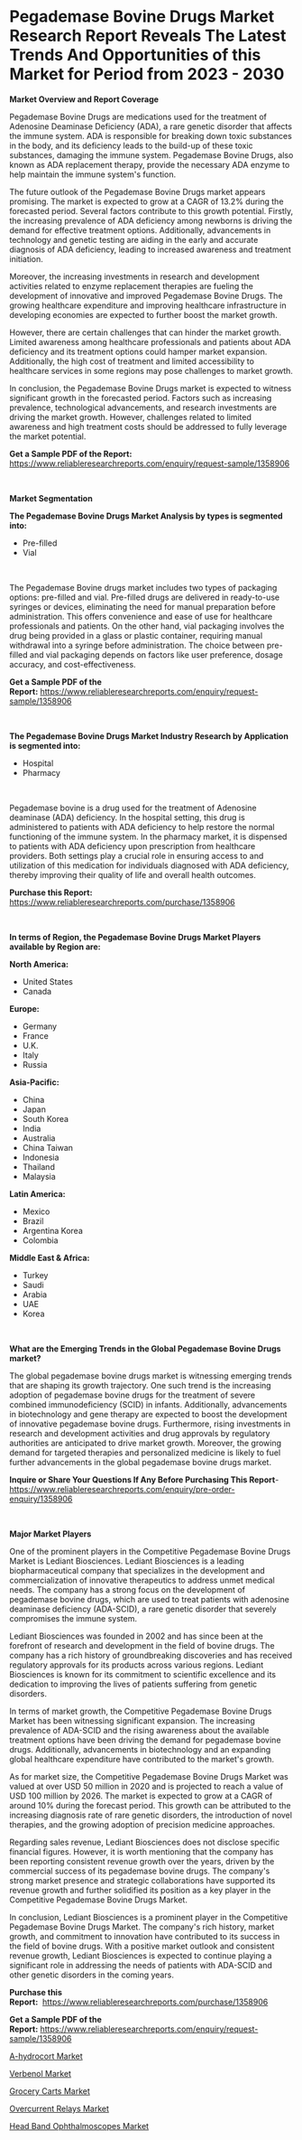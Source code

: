 <p><h1>Pegademase Bovine Drugs Market Research Report Reveals The Latest Trends And Opportunities of this Market for Period from 2023 - 2030</h1></p><p><strong>Market Overview and Report Coverage</strong></p>
<p><p>Pegademase Bovine Drugs are medications used for the treatment of Adenosine Deaminase Deficiency (ADA), a rare genetic disorder that affects the immune system. ADA is responsible for breaking down toxic substances in the body, and its deficiency leads to the build-up of these toxic substances, damaging the immune system. Pegademase Bovine Drugs, also known as ADA replacement therapy, provide the necessary ADA enzyme to help maintain the immune system's function.</p><p>The future outlook of the Pegademase Bovine Drugs market appears promising. The market is expected to grow at a CAGR of 13.2% during the forecasted period. Several factors contribute to this growth potential. Firstly, the increasing prevalence of ADA deficiency among newborns is driving the demand for effective treatment options. Additionally, advancements in technology and genetic testing are aiding in the early and accurate diagnosis of ADA deficiency, leading to increased awareness and treatment initiation.</p><p>Moreover, the increasing investments in research and development activities related to enzyme replacement therapies are fueling the development of innovative and improved Pegademase Bovine Drugs. The growing healthcare expenditure and improving healthcare infrastructure in developing economies are expected to further boost the market growth.</p><p>However, there are certain challenges that can hinder the market growth. Limited awareness among healthcare professionals and patients about ADA deficiency and its treatment options could hamper market expansion. Additionally, the high cost of treatment and limited accessibility to healthcare services in some regions may pose challenges to market growth.</p><p>In conclusion, the Pegademase Bovine Drugs market is expected to witness significant growth in the forecasted period. Factors such as increasing prevalence, technological advancements, and research investments are driving the market growth. However, challenges related to limited awareness and high treatment costs should be addressed to fully leverage the market potential.</p></p>
<p><strong>Get a Sample PDF of the Report:</strong> <a href="https://www.reliableresearchreports.com/enquiry/request-sample/1358906">https://www.reliableresearchreports.com/enquiry/request-sample/1358906</a></p>
<p>&nbsp;</p>
<p><strong>Market Segmentation</strong></p>
<p><strong>The Pegademase Bovine Drugs Market Analysis by types is segmented into:</strong></p>
<p><ul><li>Pre-filled</li><li>Vial</li></ul></p>
<p>&nbsp;</p>
<p><p>The Pegademase Bovine drugs market includes two types of packaging options: pre-filled and vial. Pre-filled drugs are delivered in ready-to-use syringes or devices, eliminating the need for manual preparation before administration. This offers convenience and ease of use for healthcare professionals and patients. On the other hand, vial packaging involves the drug being provided in a glass or plastic container, requiring manual withdrawal into a syringe before administration. The choice between pre-filled and vial packaging depends on factors like user preference, dosage accuracy, and cost-effectiveness.</p></p>
<p><strong>Get a Sample PDF of the Report:</strong>&nbsp;<a href="https://www.reliableresearchreports.com/enquiry/request-sample/1358906">https://www.reliableresearchreports.com/enquiry/request-sample/1358906</a></p>
<p>&nbsp;</p>
<p><strong>The Pegademase Bovine Drugs Market Industry Research by Application is segmented into:</strong></p>
<p><ul><li>Hospital</li><li>Pharmacy</li></ul></p>
<p>&nbsp;</p>
<p><p>Pegademase bovine is a drug used for the treatment of Adenosine deaminase (ADA) deficiency. In the hospital setting, this drug is administered to patients with ADA deficiency to help restore the normal functioning of the immune system. In the pharmacy market, it is dispensed to patients with ADA deficiency upon prescription from healthcare providers. Both settings play a crucial role in ensuring access to and utilization of this medication for individuals diagnosed with ADA deficiency, thereby improving their quality of life and overall health outcomes.</p></p>
<p><strong>Purchase this Report:</strong>&nbsp; <a href="https://www.reliableresearchreports.com/purchase/1358906">https://www.reliableresearchreports.com/purchase/1358906</a></p>
<p>&nbsp;</p>
<p><strong>In terms of Region, the Pegademase Bovine Drugs Market Players available by Region are:</strong></p>
<p>
    <p> <strong> North America: </strong>
        <ul>
            <li>United States</li>
            <li>Canada</li>
        </ul>
        </p> 
    <p> <strong> Europe: </strong>
        <ul>
            <li>Germany</li>
            <li>France</li>
            <li>U.K.</li>
            <li>Italy</li>
            <li>Russia</li>
        </ul>
        </p> 
    <p> <strong> Asia-Pacific: </strong>
        <ul>
            <li>China</li>
            <li>Japan</li>
            <li>South Korea</li>
            <li>India</li>
            <li>Australia</li>
            <li>China Taiwan</li>
            <li>Indonesia</li>
            <li>Thailand</li>
            <li>Malaysia</li>
        </ul>
        </p> 
    <p> <strong> Latin America: </strong>
        <ul>
            <li>Mexico</li>
            <li>Brazil</li>
            <li>Argentina Korea</li>
            <li>Colombia</li>
        </ul>
        </p> 
    <p> <strong> Middle East & Africa: </strong>
        <ul>
            <li>Turkey</li>
            <li>Saudi</li>
            <li>Arabia</li>
            <li>UAE</li>
            <li>Korea</li>
        </ul>
    </p>
    </p>
<p>&nbsp;</p>
<p><strong>What are the Emerging Trends in the Global Pegademase Bovine Drugs market?</strong></p>
<p><p>The global pegademase bovine drugs market is witnessing emerging trends that are shaping its growth trajectory. One such trend is the increasing adoption of pegademase bovine drugs for the treatment of severe combined immunodeficiency (SCID) in infants. Additionally, advancements in biotechnology and gene therapy are expected to boost the development of innovative pegademase bovine drugs. Furthermore, rising investments in research and development activities and drug approvals by regulatory authorities are anticipated to drive market growth. Moreover, the growing demand for targeted therapies and personalized medicine is likely to fuel further advancements in the global pegademase bovine drugs market.</p></p>
<p><strong>Inquire or Share Your Questions If Any Before Purchasing This Report</strong>- <a href="https://www.reliableresearchreports.com/enquiry/pre-order-enquiry/1358906">https://www.reliableresearchreports.com/enquiry/pre-order-enquiry/1358906</a></p>
<p>&nbsp;</p>
<p><strong>Major Market Players</strong></p>
<p><p>One of the prominent players in the Competitive Pegademase Bovine Drugs Market is Lediant Biosciences. Lediant Biosciences is a leading biopharmaceutical company that specializes in the development and commercialization of innovative therapeutics to address unmet medical needs. The company has a strong focus on the development of pegademase bovine drugs, which are used to treat patients with adenosine deaminase deficiency (ADA-SCID), a rare genetic disorder that severely compromises the immune system.</p><p>Lediant Biosciences was founded in 2002 and has since been at the forefront of research and development in the field of bovine drugs. The company has a rich history of groundbreaking discoveries and has received regulatory approvals for its products across various regions. Lediant Biosciences is known for its commitment to scientific excellence and its dedication to improving the lives of patients suffering from genetic disorders.</p><p>In terms of market growth, the Competitive Pegademase Bovine Drugs Market has been witnessing significant expansion. The increasing prevalence of ADA-SCID and the rising awareness about the available treatment options have been driving the demand for pegademase bovine drugs. Additionally, advancements in biotechnology and an expanding global healthcare expenditure have contributed to the market's growth.</p><p>As for market size, the Competitive Pegademase Bovine Drugs Market was valued at over USD 50 million in 2020 and is projected to reach a value of USD 100 million by 2026. The market is expected to grow at a CAGR of around 10% during the forecast period. This growth can be attributed to the increasing diagnosis rate of rare genetic disorders, the introduction of novel therapies, and the growing adoption of precision medicine approaches.</p><p>Regarding sales revenue, Lediant Biosciences does not disclose specific financial figures. However, it is worth mentioning that the company has been reporting consistent revenue growth over the years, driven by the commercial success of its pegademase bovine drugs. The company's strong market presence and strategic collaborations have supported its revenue growth and further solidified its position as a key player in the Competitive Pegademase Bovine Drugs Market.</p><p>In conclusion, Lediant Biosciences is a prominent player in the Competitive Pegademase Bovine Drugs Market. The company's rich history, market growth, and commitment to innovation have contributed to its success in the field of bovine drugs. With a positive market outlook and consistent revenue growth, Lediant Biosciences is expected to continue playing a significant role in addressing the needs of patients with ADA-SCID and other genetic disorders in the coming years.</p></p>
<p><strong>Purchase this Report:</strong>&nbsp;&nbsp;<a href="https://www.reliableresearchreports.com/purchase/1358906">https://www.reliableresearchreports.com/purchase/1358906</a></p>
<p></p>
<p><strong>Get a Sample PDF of the Report:</strong>&nbsp;<a href="https://www.reliableresearchreports.com/enquiry/request-sample/1358906">https://www.reliableresearchreports.com/enquiry/request-sample/1358906</a></p>
<p><p><a href="https://github.com/castoriffic/Market-Research-Report-List-1/blob/main/a-hydrocort-market.md">A-hydrocort Market</a></p><p><a href="https://medium.com/@freedayundt/verbenol-market-size-growth-forecast-2023-2030-c4c05a8577ed">Verbenol Market</a></p><p><a href="https://www.linkedin.com/pulse/grocery-carts-market-share-amp-new-trends-analysis-report-huzbe/">Grocery Carts Market</a></p><p><a href="https://www.linkedin.com/pulse/overcurrent-relays-market-research-report-provides-thorough-industry-wvvee/">Overcurrent Relays Market</a></p><p><a href="https://github.com/ashepherd82/Market-Research-Report-List-1/blob/main/head-band-ophthalmoscopes-market.md">Head Band Ophthalmoscopes Market</a></p></p>